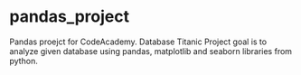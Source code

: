 # pandas_project
Pandas proejct for CodeAcademy. Database Titanic
Project goal is to analyze given database using pandas, matplotlib and seaborn libraries from python. 
